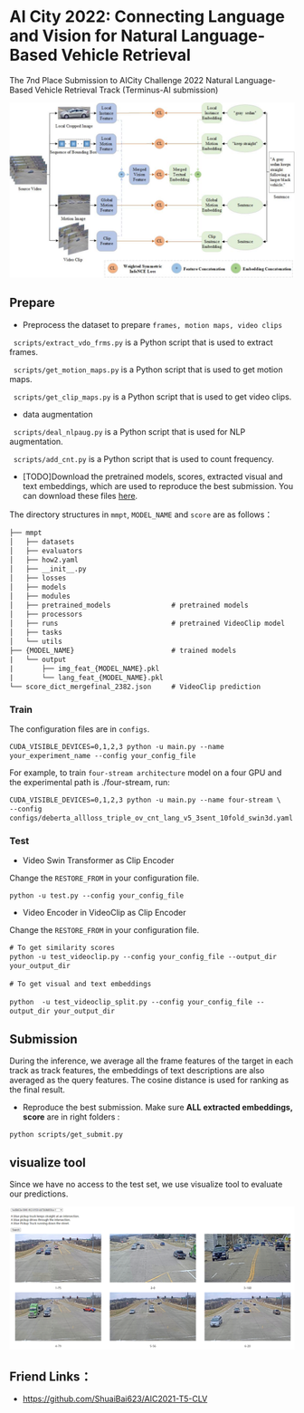 <!--
 * @Date: 2022-04-14 15:34:16
 * @LastEditors: yhxiong
 * @LastEditTime: 2022-04-14 15:59:22
 * @Description: 
-->
# AI City 2022: Connecting Language and Vision for Natural Language-Based Vehicle Retrieval
The 7nd Place Submission to AICity Challenge 2022 Natural Language-Based Vehicle Retrieval Track (Terminus-AI submission)

![framework](figs/framework.jpg)





## Prepare
-  Preprocess the dataset to prepare `frames, motion maps, video clips`

` scripts/extract_vdo_frms.py` is a Python script that is used to extract frames.

` scripts/get_motion_maps.py` is a Python script that is used to get motion maps.

` scripts/get_clip_maps.py` is a Python script that is used to get video clips.

- data augmentation

` scripts/deal_nlpaug.py` is a Python script that is used for NLP augmentation.

` scripts/add_cnt.py` is a Python script that is used to count frequency.

- [TODO]Download the pretrained models, scores, extracted visual and text embeddings, which are used to reproduce the best submission. You can download these files [here]().


The directory structures in `mmpt`, `MODEL_NAME` and `score` are as follows：
```
├── mmpt
│   ├── datasets
│   ├── evaluators
│   ├── how2.yaml
│   ├── __init__.py
│   ├── losses
│   ├── models
│   ├── modules
│   ├── pretrained_models               # pretrained models
│   ├── processors
│   ├── runs                            # pretrained VideoClip model
│   ├── tasks
│   └── utils
├── {MODEL_NAME}                        # trained models
|   └── output
|       ├── img_feat_{MODEL_NAME}.pkl
|       └── lang_feat_{MODEL_NAME}.pkl
└── score_dict_mergefinal_2382.json     # VideoClip prediction

```


### Train
The configuration files are in `configs`.

```
CUDA_VISIBLE_DEVICES=0,1,2,3 python -u main.py --name your_experiment_name --config your_config_file 
```

For example, to train `four-stream architecture` model on a four GPU and the experimental path is ./four-stream, run:

```
CUDA_VISIBLE_DEVICES=0,1,2,3 python -u main.py --name four-stream \
--config configs/deberta_allloss_triple_ov_cnt_lang_v5_3sent_10fold_swin3d.yaml 
```

### Test
- Video Swin Transformer as Clip Encoder

Change the `RESTORE_FROM` in your configuration file.

```
python -u test.py --config your_config_file
```




- Video Encoder in VideoClip as Clip Encoder

Change the `RESTORE_FROM` in your configuration file.

```
# To get similarity scores
python -u test_videoclip.py --config your_config_file --output_dir your_output_dir

# To get visual and text embeddings

python  -u test_videoclip_split.py --config your_config_file --output_dir your_output_dir
```




## Submission

During the inference, we average all the frame features of the target in each track as track features, the embeddings of text descriptions are also averaged as the query features. The cosine distance is used for ranking as the final result. 

- Reproduce the best submission. Make sure **ALL extracted embeddings, score** are in right folders :

```
python scripts/get_submit.py
```


## visualize tool

Since we have no access to the test set, we use visualize tool to evaluate our predictions.

![visual](figs/visual.png)


## Friend Links：

- https://github.com/ShuaiBai623/AIC2021-T5-CLV
